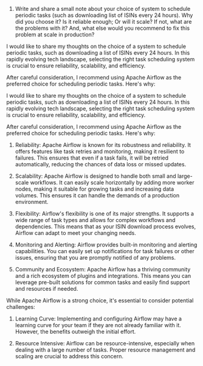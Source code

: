 1. Write and share a small note about your choice of system to schedule periodic tasks (such as downloading list of ISINs every 24 hours). Why did you choose it? Is it reliable enough; Or will it scale? If not, what are the problems with it? And, what else would you recommend to fix this problem at scale in production?

I would like to share my thoughts on the choice of a system to schedule periodic tasks, such as downloading a list of ISINs every 24 hours. In this rapidly evolving tech landscape, selecting the right task scheduling system is crucial to ensure reliability, scalability, and efficiency.

After careful consideration, I recommend using Apache Airflow as the preferred choice for scheduling periodic tasks. Here's why:

I would like to share my thoughts on the choice of a system to schedule periodic tasks, such as downloading a list of ISINs every 24 hours. In this rapidly evolving tech landscape, selecting the right task scheduling system is crucial to ensure reliability, scalability, and efficiency.

After careful consideration, I recommend using Apache Airflow as the preferred choice for scheduling periodic tasks. Here's why:

1. Reliability: Apache Airflow is known for its robustness and reliability. It offers features like task retries and monitoring, making it resilient to failures. This ensures that even if a task fails, it will be retried automatically, reducing the chances of data loss or missed updates.

2. Scalability: Apache Airflow is designed to handle both small and large-scale workflows. It can easily scale horizontally by adding more worker nodes, making it suitable for growing tasks and increasing data volumes. This ensures it can handle the demands of a production environment.

3. Flexibility: Airflow's flexibility is one of its major strengths. It supports a wide range of task types and allows for complex workflows and dependencies. This means that as your ISIN download process evolves, Airflow can adapt to meet your changing needs.

4. Monitoring and Alerting: Airflow provides built-in monitoring and alerting capabilities. You can easily set up notifications for task failures or other issues, ensuring that you are promptly notified of any problems.

5. Community and Ecosystem: Apache Airflow has a thriving community and a rich ecosystem of plugins and integrations. This means you can leverage pre-built solutions for common tasks and easily find support and resources if needed.

While Apache Airflow is a strong choice, it's essential to consider potential challenges:

1. Learning Curve: Implementing and configuring Airflow may have a learning curve for your team if they are not already familiar with it. However, the benefits outweigh the initial effort.

2. Resource Intensive: Airflow can be resource-intensive, especially when dealing with a large number of tasks. Proper resource management and scaling are crucial to address this concern.
